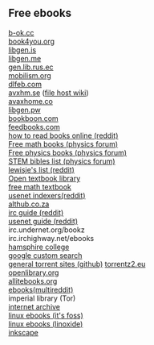 ## Free ebooks

[b-ok.cc](https://b-ok.cc)  
[book4you.org](https://book4you.org/)   
[libgen.is](https://libgen.is)  
[libgen.me](https://libgen.me)  
[gen.lib.rus.ec](http://gen.lib.rus.ec)  
[mobilism.org](https://mobilism.org)  
[dlfeb.com](https://dlfeb.com)  
[avxhm.se](https://avxhm.se) ([file host wiki](https://filehostlist.miraheze.org/))  
[avaxhome.co](https://avaxhome.co)  
[libgen.pw](https://libgen.pw)  
[bookboon.com](https://bookboon.com)  
[feedbooks.com](https://feedbooks.com)  
[how to read books online (reddit)](https://www.reddit.com/r/FREEMEDIAHECKYEAH/comments/cveubp/how_to_read_books_comics_manga_magazines_online/)  
[Free math books (physics forum)](https://www.physicsforums.com/threads/free-math-books.796225/)  
[Free physics books (physics forum)](https://www.physicsforums.com/threads/free-physics-books.796223/)   
[STEM bibles list (physics forum) ](https://www.physicsforums.com/threads/stem-bibles-list.945635/)  
[lewisje's list (reddit)](https://www.reddit.com/r/learnmath/comments/5nk3ze/-/dcc8d1m)  
[Open textbook library](https://open.umn.edu/opentextbooks/subjects/7)  
[free math textbook](http://people.math.gatech.edu/~cain/textbooks/onlinebooks.html)  
[usenet indexers(reddit)](https://www.reddit.com/r/usenet/wiki/indexers)  
[althub.co.za](https://althub.co.za)  
[irc guide (reddit)](https://www.reddit.com/r/Piracy/comments/2oftbu/guide_the_idiot_proof_guide_to_downloading_ebooks/)  
[usenet guide (reddit)](https://www.reddit.com/r/Piracy/comments/95t525/i_said_i_would_so_finally_delivered_on_my_guide/)  
irc.undernet.org/bookz    
irc.irchighway.net/ebooks    
[hamsphire college](https://www.hampshire.edu/library/links-to-free-ebook-resources)  
[google custom search](https://cse.google.com/cse?cx=003753031376654422446:szjag5vbefo)  
[general torrent sites (github)](https://github.com/freemediaheckyeah/streaming/wiki/General-Torrent-Sites)
[torrentz2.eu](https://torrentz2.eu)  
[openlibrary.org](https://openlibrary.org/)   
[allitebooks.org](http://www.allitebooks.org/)   
[ebooks(multireddit)](https://www.reddit.com/r/eebooks+mathbooks+csbooks+physicsbooks+econbooks/)   
imperial library (Tor)   
[internet archive](https://archive.org/)   
[linux ebooks (it's foss)](https://itsfoss.com/learn-linux-for-free/)   
[linux ebooks (linoxide)](https://linoxide.com/ebooks/free-linux-ebooks-beginners/)   
[inkscape](http://tavmjong.free.fr/INKSCAPE/MANUAL/html/)   
